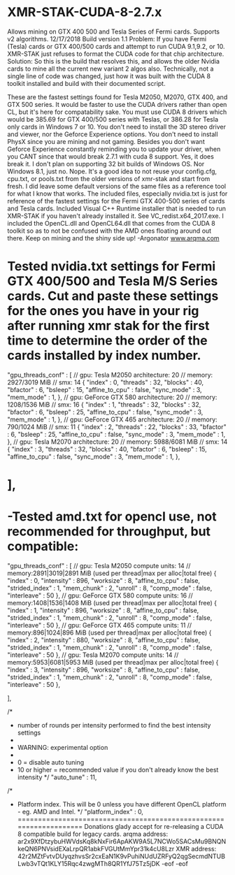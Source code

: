 # XMR-STAK-CUDA-8-2.7.x
Allows mining on GTX 400 500 and Tesla Series of Fermi cards. Supports v2 algorithms.
12/17/2018 Build version 1.1
Problem:
 If you have Fermi (Tesla) cards or GTX 400/500 cards and attempt to run CUDA 9.1,9.2, or 10. XMR-STAK just refuses to format the CUDA code for that chip architecture.
Solution: 
So this is the build that resolves this, and allows the older Nvidia cards to mine all the current new variant 2 algos also.
Technically, not a single line of code was changed, just how it was built with the CUDA 8 toolkit installed and build with their documented script.

 These are the fastest settings found for Tesla M2050, M2070, GTX 400, and GTX 500 series.
 It would be faster to use the CUDA drivers rather than open CL, but it's here for compatability sake.
 You must use CUDA 8 drivers which would be 385.69 for GTX 400/500 series with Teslas,
 or 386.28 for Tesla only cards in Windows 7 or 10.
 You don't need to install the 3D stereo driver and viewer, nor the Geforce Experience options.
 You don't need to install PhysX since you are mining and not gaming.
 Besides you don't want Geforce Experience constantly reminding you to update your driver,
 when you CANT since that would break 2.7.1 with cuda 8 support. Yes, it does break it. 
 I don't plan on supporting 32 bit builds of Windows OS. Nor Windows 8.1, just no. Nope.
 It's a good idea to not reuse your config.cfg, cpu.txt, or pools.txt from the older versions of xmr-stak and start from fresh.
 I did leave some default versions of the same files as a reference tool for what I know that works.
 The included files, especially nvidia.txt is just for reference of the fastest settings for the Fermi GTX 400-500 series of cards and Tesla cards.
 Included Visual C++ Runtime installer that is needed to run XMR-STAK if you haven't already installed it. See VC_redist.x64_2017.exe. 
 I included the OpenCL.dll and OpenCL64.dll that comes from the CUDA 8 toolkit so as to not be confused with the AMD ones floating around out there.
 Keep on mining and the shiny side up!
 -Argonator www.arqma.com 

Tested nvidia.txt settings for Fermi GTX 400/500 and Tesla M/S Series cards.
Cut and paste these settings for the ones you have in your rig after running xmr stak for the first time to determine the order of the cards installed by index number.
===========================================================================
"gpu_threads_conf" :
[
  // gpu: Tesla M2050 architecture: 20
  //      memory: 2927/3019 MiB
  //      smx: 14
  { "index" : 0,
    "threads" : 32, "blocks" : 40,
    "bfactor" : 6, "bsleep" :  15,
    "affine_to_cpu" : false, "sync_mode" : 3,
    "mem_mode" : 1,
  },
  // gpu: GeForce GTX 580 architecture: 20
  //      memory: 1208/1536 MiB
  //      smx: 16
  { "index" : 1,
    "threads" : 32, "blocks" : 32,
    "bfactor" : 6, "bsleep" :  25,
    "affine_to_cpu" : false, "sync_mode" : 3,
    "mem_mode" : 1,
  },
  // gpu: GeForce GTX 465 architecture: 20
  //      memory: 790/1024 MiB
  //      smx: 11
  { "index" : 2,
    "threads" : 22, "blocks" : 33,
    "bfactor" : 6, "bsleep" :  25,
    "affine_to_cpu" : false, "sync_mode" : 3,
    "mem_mode" : 1,
  },
  // gpu: Tesla M2070 architecture: 20
  //      memory: 5988/6081 MiB
  //      smx: 14
  { "index" : 3,
    "threads" : 32, "blocks" : 40,
    "bfactor" : 6, "bsleep" :  15,
    "affine_to_cpu" : false, "sync_mode" : 3,
    "mem_mode" : 1,
  },

],
======================================================================


-Tested amd.txt for opencl use, not recommended for throughput, but compatible:
============================================================================
"gpu_threads_conf" : [
  // gpu: Tesla M2050  compute units: 14
  // memory:2891|3019|2891 MiB (used per thread|max per alloc|total free)
  { "index" : 0,
    "intensity" : 896, "worksize" : 8,
    "affine_to_cpu" : false, "strided_index" : 1, "mem_chunk" : 2,
    "unroll" : 8, "comp_mode" : false, "interleave" : 50
  },
  // gpu: GeForce GTX 580  compute units: 16
  // memory:1408|1536|1408 MiB (used per thread|max per alloc|total free)
  { "index" : 1,
    "intensity" : 896, "worksize" : 8,
    "affine_to_cpu" : false, "strided_index" : 1, "mem_chunk" : 2,
    "unroll" : 8, "comp_mode" : false, "interleave" : 50
  },
  // gpu: GeForce GTX 465  compute units: 11
  // memory:896|1024|896 MiB (used per thread|max per alloc|total free)
  { "index" : 2,
    "intensity" : 880, "worksize" : 8,
    "affine_to_cpu" : false, "strided_index" : 1, "mem_chunk" : 2,
    "unroll" : 8, "comp_mode" : false, "interleave" : 50
  },
  // gpu: Tesla M2070  compute units: 14
  // memory:5953|6081|5953 MiB (used per thread|max per alloc|total free)
  { "index" : 3,
    "intensity" : 896, "worksize" : 8,
    "affine_to_cpu" : false, "strided_index" : 1, "mem_chunk" : 2,
    "unroll" : 8, "comp_mode" : false, "interleave" : 50
  },

],

/*
 * number of rounds per intensity performed to find the best intensity settings
 *
 * WARNING: experimental option
 *
 * 0 = disable auto tuning
 * 10 or higher = recommended value if you don't already know the best intensity
 */
"auto_tune" : 11,

/*
 * Platform index. This will be 0 unless you have different OpenCL platform - eg. AMD and Intel.
 */
"platform_index" : 0,
===================================================================
Donations glady accept for re-releasing a CUDA 8 compatible build for legacy cards.
arqma address: ar2x9XfDtzybuHWVdsKq8kNxFir6ApAKW9A5L7NCWo5SACsMu9BNQNkeQN6PNVsidEXaLrpQR1abkFVGUtMmYpr31k4cU8Lzr
XMR address: 42r2MZtFvtvDUyqzhvsSr2cxEaN1K9vPuhiNUdUZRFyQ2qgSecmdNTUBLwb3vTQt1KLY15Rqc4zwgMTh8QR1YfJ75Tz5jDK
-eof
-eof
